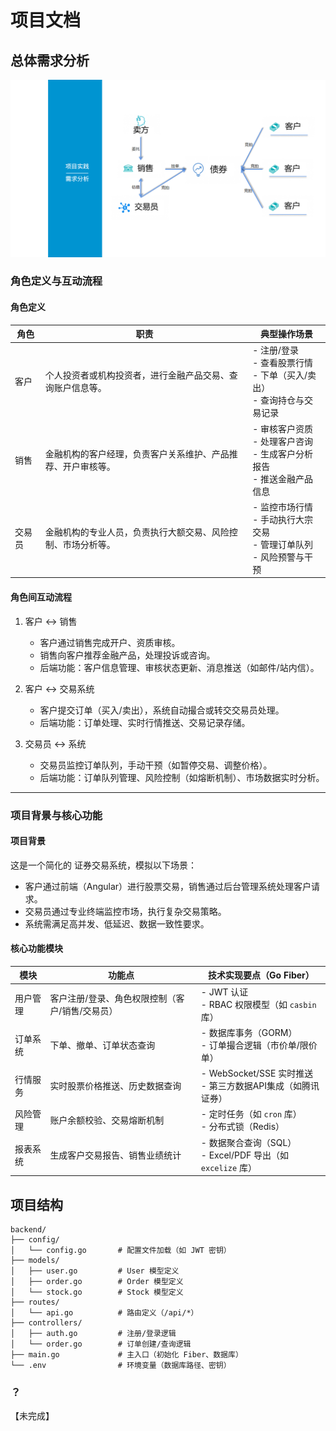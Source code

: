 # 项目文档

## 总体需求分析

![alt text](projectRequirement.png)

### 角色定义与互动流程

#### 角色定义

| 角色     | 职责                                                                 | 典型操作场景                                                                 |
|----------|----------------------------------------------------------------------|------------------------------------------------------------------------------|
| 客户 | 个人投资者或机构投资者，进行金融产品交易、查询账户信息等。           | - 注册/登录<br>- 查看股票行情<br>- 下单（买入/卖出）<br>- 查询持仓与交易记录 |
| 销售 | 金融机构的客户经理，负责客户关系维护、产品推荐、开户审核等。         | - 审核客户资质<br>- 处理客户咨询<br>- 生成客户分析报告<br>- 推送金融产品信息 |
| 交易员 | 金融机构的专业人员，负责执行大额交易、风险控制、市场分析等。       | - 监控市场行情<br>- 手动执行大宗交易<br>- 管理订单队列<br>- 风险预警与干预   |

#### 角色间互动流程

1. 客户 ↔ 销售  
   - 客户通过销售完成开户、资质审核。
   - 销售向客户推荐金融产品，处理投诉或咨询。
   - 后端功能：客户信息管理、审核状态更新、消息推送（如邮件/站内信）。

2. 客户 ↔ 交易系统  
   - 客户提交订单（买入/卖出），系统自动撮合或转交交易员处理。
   - 后端功能：订单处理、实时行情推送、交易记录存储。

3. 交易员 ↔ 系统  
   - 交易员监控订单队列，手动干预（如暂停交易、调整价格）。
   - 后端功能：订单队列管理、风险控制（如熔断机制）、市场数据实时分析。

---

### 项目背景与核心功能

#### 项目背景

这是一个简化的 证券交易系统，模拟以下场景：

- 客户通过前端（Angular）进行股票交易，销售通过后台管理系统处理客户请求。
- 交易员通过专业终端监控市场，执行复杂交易策略。
- 系统需满足高并发、低延迟、数据一致性要求。

#### 核心功能模块

| 模块           | 功能点                                                                 | 技术实现要点（Go Fiber）                                                    |
|----------------|----------------------------------------------------------------------|-----------------------------------------------------------------------------|
| 用户管理   | 客户注册/登录、角色权限控制（客户/销售/交易员）                        | - JWT 认证<br>- RBAC 权限模型（如 `casbin` 库）                             |
| 订单系统   | 下单、撤单、订单状态查询                                               | - 数据库事务（GORM）<br>- 订单撮合逻辑（市价单/限价单）                     |
| 行情服务   | 实时股票价格推送、历史数据查询                                         | - WebSocket/SSE 实时推送<br>- 第三方数据API集成（如腾讯证券）               |
| 风险管理   | 账户余额校验、交易熔断机制                                             | - 定时任务（如 `cron` 库）<br>- 分布式锁（Redis）                           |
| 报表系统   | 生成客户交易报告、销售业绩统计                                         | - 数据聚合查询（SQL）<br>- Excel/PDF 导出（如 `excelize` 库）               |

## 项目结构

```tree
backend/
├── config/
│   └── config.go       # 配置文件加载（如 JWT 密钥）
├── models/
│   ├── user.go         # User 模型定义
│   ├── order.go        # Order 模型定义
│   └── stock.go        # Stock 模型定义
├── routes/
│   └── api.go          # 路由定义（/api/*）
├── controllers/
│   ├── auth.go         # 注册/登录逻辑
│   └── order.go        # 订单创建/查询逻辑
├── main.go             # 主入口（初始化 Fiber、数据库）
└── .env                # 环境变量（数据库路径、密钥）
```

### ？

【未完成】
